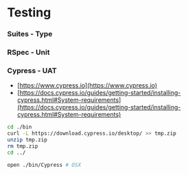 # Testing

### Suites - Type

### RSpec - Unit

### Cypress - UAT

- [https://www.cypress.io](https://www.cypress.io)
- [https://docs.cypress.io/guides/getting-started/installing-cypress.html#System-requirements](https://docs.cypress.io/guides/getting-started/installing-cypress.html#System-requirements)


```bash
cd ./bin
curl -L https://download.cypress.io/desktop/ >> tmp.zip
unzip tmp.zip
rm tmp.zip
cd ../

open ./bin/Cypress # OSX
```
